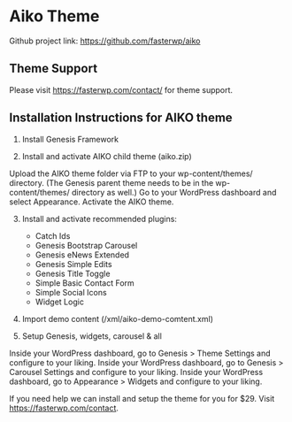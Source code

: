 # Aiko Theme

Github project link: https://github.com/fasterwp/aiko

## Theme Support

Please visit https://fasterwp.com/contact/ for theme support.

## Installation Instructions for AIKO theme

1. Install Genesis Framework

2. Install and activate AIKO child theme (aiko.zip)

Upload the AIKO theme folder via FTP to your wp-content/themes/ directory. (The Genesis parent theme needs to be in the wp-content/themes/ directory as well.)
Go to your WordPress dashboard and select Appearance.
Activate the AIKO theme.


3. Install and activate recommended plugins:
	* Catch Ids
	* Genesis Bootstrap Carousel
	* Genesis eNews Extended
	* Genesis Simple Edits
	* Genesis Title Toggle
	* Simple Basic Contact Form
	* Simple Social Icons
	* Widget Logic

4. Import demo content (/xml/aiko-demo-comtent.xml)

5. Setup Genesis, widgets, carousel & all

Inside your WordPress dashboard, go to Genesis > Theme Settings and configure to your liking.
Inside your WordPress dashboard, go to Genesis > Carousel Settings and configure to your liking.
Inside your WordPress dashboard, go to Appearance > Widgets and configure to your liking.

If you need help we can install and setup the theme for you for $29. 
Visit https://fasterwp.com/contact.

